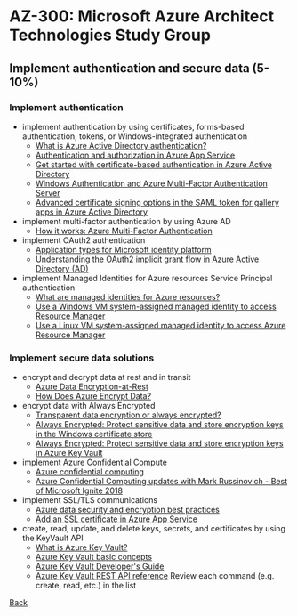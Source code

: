 # AZ-300: Microsoft Azure Architect Technologies Study Group
## Implement authentication and secure data (5-10%)

### Implement authentication
- implement authentication by using certificates, forms-based authentication, tokens, or Windows-integrated authentication
  - [What is Azure Active Directory authentication?](https://docs.microsoft.com/en-us/azure/active-directory/authentication/overview-authentication)
  - [Authentication and authorization in Azure App Service](https://docs.microsoft.com/en-us/azure/app-service/overview-authentication-authorization)
  - [Get started with certificate-based authentication in Azure Active Directory](https://docs.microsoft.com/en-us/azure/active-directory/authentication/active-directory-certificate-based-authentication-get-started)
  - [Windows Authentication and Azure Multi-Factor Authentication Server](https://docs.microsoft.com/en-us/azure/active-directory/authentication/howto-mfaserver-windows)
  - [Advanced certificate signing options in the SAML token for gallery apps in Azure Active Directory](https://docs.microsoft.com/en-us/azure/active-directory/manage-apps/certificate-signing-options)
- implement multi-factor authentication by using Azure AD
  - [How it works: Azure Multi-Factor Authentication](https://docs.microsoft.com/en-us/azure/active-directory/authentication/concept-mfa-howitworks)
- implement OAuth2 authentication
  - [Application types for Microsoft identity platform](https://docs.microsoft.com/en-us/azure/active-directory/develop/v2-app-types)
  - [Understanding the OAuth2 implicit grant flow in Azure Active Directory (AD)](https://docs.microsoft.com/en-us/azure/active-directory/azuread-dev/v1-oauth2-implicit-grant-flow)
- implement Managed Identities for Azure resources Service Principal authentication
  - [What are managed identities for Azure resources?](https://docs.microsoft.com/en-us/azure/active-directory/managed-identities-azure-resources/overview)
  - [Use a Windows VM system-assigned managed identity to access Resource Manager](https://docs.microsoft.com/en-us/azure/active-directory/managed-identities-azure-resources/tutorial-windows-vm-access-arm)
  - [Use a Linux VM system-assigned managed identity to access Azure Resource Manager](https://docs.microsoft.com/en-us/azure/active-directory/managed-identities-azure-resources/tutorial-linux-vm-access-arm)

### Implement secure data solutions
- encrypt and decrypt data at rest and in transit
  - [Azure Data Encryption-at-Rest](https://docs.microsoft.com/en-us/azure/security/fundamentals/encryption-atrest)
  - [How Does Azure Encrypt Data?](https://cloudacademy.com/blog/how-does-azure-encrypt-data/)
- encrypt data with Always Encrypted
  - [Transparent data encryption or always encrypted?](https://azure.microsoft.com/en-us/blog/transparent-data-encryption-or-always-encrypted/)
  - [Always Encrypted: Protect sensitive data and store encryption keys in the Windows certificate store](https://docs.microsoft.com/en-us/azure/sql-database/sql-database-always-encrypted)
  - [Always Encrypted: Protect sensitive data and store encryption keys in Azure Key Vault](https://docs.microsoft.com/en-us/azure/sql-database/sql-database-always-encrypted-azure-key-vault?tabs=azure-powershell)
- implement Azure Confidential Compute
  - [Azure confidential computing](https://azure.microsoft.com/en-us/blog/azure-confidential-computing/)
  - [Azure Confidential Computing updates with Mark Russinovich - Best of Microsoft Ignite 2018](https://www.youtube.com/watch?v=Qu6sP0XDMU8)
- implement SSL/TLS communications
  - [Azure data security and encryption best practices](https://docs.microsoft.com/en-us/azure/security/fundamentals/data-encryption-best-practices)
  - [Add an SSL certificate in Azure App Service](https://docs.microsoft.com/en-us/azure/app-service/configure-ssl-certificate)
- create, read, update, and delete keys, secrets, and certificates by using the KeyVault API
  - [What is Azure Key Vault?](https://docs.microsoft.com/en-us/azure/key-vault/key-vault-overview)
  - [Azure Key Vault basic concepts](https://docs.microsoft.com/en-us/azure/key-vault/basic-concepts)
  - [Azure Key Vault Developer's Guide](https://docs.microsoft.com/en-us/azure/key-vault/key-vault-developers-guide)
  - [Azure Key Vault REST API reference](https://docs.microsoft.com/en-us/rest/api/keyvault/) Review each command (e.g. create, read, etc.) in the list 

[Back](index.md)